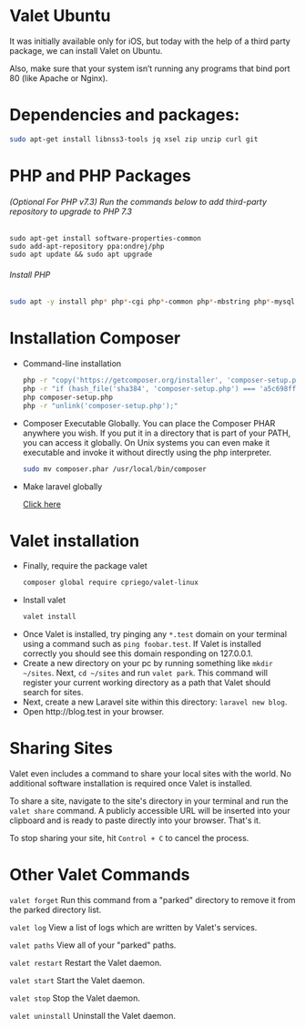 # Valet Ubuntu
It was initially available only for iOS, but today with the help of a third party package, we can install Valet on Ubuntu.

Also, make sure that your system isn’t running any programs that bind port 80 (like Apache or Nginx).

# Dependencies and packages:

```bash
sudo apt-get install libnss3-tools jq xsel zip unzip curl git
```

# PHP and PHP Packages

###### (Optional For PHP v7.3) Run the commands below to add third-party repository to upgrade to PHP 7.3

```shell
sudo apt-get install software-properties-common
sudo add-apt-repository ppa:ondrej/php
sudo apt update && sudo apt upgrade
```

###### Install PHP

```bash
sudo apt -y install php* php*-cgi php*-common php*-mbstring php*-mysql php*-xml php*-gd php*-opcache php*-fpm php*-zip php*-curl php*-json php*-bcmath php*-readline php*-cli
```

# Installation Composer
<ul>
<li> Command-line installation

```bash
php -r "copy('https://getcomposer.org/installer', 'composer-setup.php');"
php -r "if (hash_file('sha384', 'composer-setup.php') === 'a5c698ffe4b8e849a443b120cd5ba38043260d5c4023dbf93e1558871f1f07f58274fc6f4c93bcfd858c6bd0775cd8d1') { echo 'Installer verified'; } else { echo 'Installer corrupt'; unlink('composer-setup.php'); } echo PHP_EOL;"
php composer-setup.php
php -r "unlink('composer-setup.php');"
```
</li>


<li>Composer Executable Globally. You can place the Composer PHAR anywhere you wish. If you put it in a directory that is part of your PATH, you can access it globally. On Unix systems you can even make it executable and invoke it without directly using the php interpreter.

```bash
sudo mv composer.phar /usr/local/bin/composer
```
</li>

<li>Make laravel globally

[Click here](https://github.com/tankibaj/docs/blob/master/composer-path-global.md)
</li>

</ul>


# Valet installation
<ul>
<li>Finally, require the package valet

```bash
composer global require cpriego/valet-linux
```
</li>


<li>Install valet

```bash
valet install
```
</li>


<li>Once Valet is installed, try pinging any <code>*.test</code> domain on your terminal using a command such as <code>ping foobar.test</code>. If Valet is installed correctly you should see this domain responding on  127.0.0.1.
</li>


<li>Create a new directory on your pc by running something like <code>mkdir ~/sites</code>. Next,  <code>cd ~/sites</code> and run <code>valet park</code>. This command will register your current working directory as a path that Valet should search for sites.</li>

<li>Next, create a new Laravel site within this directory: <code>laravel new blog</code>.</li>

<li>Open http://blog.test in your browser.</li>

</ul>

# Sharing Sites
Valet even includes a command to share your local sites with the world. No additional software installation is required once Valet is installed.

To share a site, navigate to the site's directory in your terminal and run the <code>valet share</code> command. A publicly accessible URL will be inserted into your clipboard and is ready to paste directly into your browser. That's it.

To stop sharing your site, hit <code>Control + C</code> to cancel the process.

# Other Valet Commands

<code>valet forget</code>	Run this command from a "parked" directory to remove it from the parked directory list.

<code>valet log</code>	View a list of logs which are written by Valet's services.

<code>valet paths</code>	View all of your "parked" paths.

<code>valet restart</code>	Restart the Valet daemon.

<code>valet start</code>	Start the Valet daemon.

<code>valet stop</code>	Stop the Valet daemon.

<code>valet uninstall</code>	Uninstall the Valet daemon.
